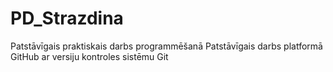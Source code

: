 # PD_Strazdina
Patstāvīgais praktiskais darbs programmēšanā
Patstāvīgais darbs platformā GitHub ar versiju kontroles sistēmu Git
